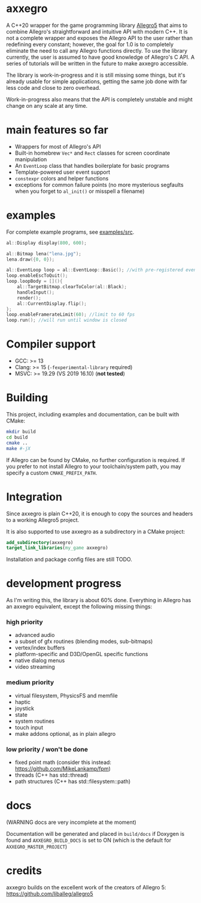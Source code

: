 # axxegro

A C++20 wrapper for the game programming library [Allegro5](https://github.com/liballeg/allegro5) 
that aims to combine Allegro's straightforward and intuitive API with modern C++. It is not a complete wrapper 
and exposes the Allegro API to the user rather than redefining every constant; however, 
the goal for 1.0 is to completely eliminate the need to call any Allegro functions directly.
To use the library currently, the user is assumed to have good knowledge of Allegro's C API.
A series of tutorials will be written in the future to make axxegro accessible.

The library is work-in-progress and it is still missing some things, but it's
already usable for simple applications, getting the same job done with far less
code and close to zero overhead.

Work-in-progress also means that the API is completely unstable and might change
on any scale at any time.

# main features so far

- Wrappers for most of Allegro's API
- Built-in homebrew `Vec*` and `Rect` classes for screen coordinate manipulation
- An `EventLoop` class that handles boilerplate for basic programs
- Template-powered user event support
- `constexpr` colors and helper functions
- exceptions for common failure points (no more mysterious segfaults 
    when you forget to `al_init()` or misspell a filename)


# examples

For complete example programs, see [examples/src](examples/src).

```c++
al::Display display(800, 600);

al::Bitmap lena("lena.jpg");
lena.draw({0, 0});
```

```c++
al::EventLoop loop = al::EventLoop::Basic(); //with pre-registered event sources
loop.enableEscToQuit();
loop.loopBody = [](){
    al::TargetBitmap.clearToColor(al::Black);
    handleInput();
    render();
    al::CurrentDisplay.flip();
};
loop.enableFramerateLimit(60); //limit to 60 fps
loop.run(); //will run until window is closed
```
# Compiler support

 - GCC: >= 13
 - Clang: >= 15 (`-fexperimental-library` required)
 - MSVC: >= 19.29 (VS 2019 16.10) (**not tested**)



# Building

This project, including examples and documentation, can be built with CMake:

```bash
mkdir build
cd build
cmake ..
make #-jX
```

If Allegro can be found by CMake, no further configuration is required.
If you prefer to not install Allegro to your toolchain/system path, you may
specify a custom `CMAKE_PREFIX_PATH`.

# Integration

Since axxegro is plain C++20, it is enough to copy the sources and headers to a working Allegro5 project.

It is also supported to use axxegro as a subdirectory in a CMake project:
```cmake
add_subdirectory(axxegro)
target_link_libraries(my_game axxegro)
```
Installation and package config files are still TODO.


# development progress

As I'm writing this, the library is about 60% done.
Everything in Allegro has an axxegro equivalent, except
the following missing things:

### high priority
 - advanced audio
 - a subset of gfx routines (blending modes, sub-bitmaps)
 - vertex/index buffers
 - platform-specific and D3D/OpenGL specific functions
 - native dialog menus
 - video streaming

### medium priority
 - virtual filesystem, PhysicsFS and memfile
 - haptic
 - joystick
 - state
 - system routines
 - touch input
 - make addons optional, as in plain allegro

### low priority / won't be done
 - fixed point math (consider this instead: https://github.com/MikeLankamp/fpm)
 - threads (C++ has std::thread)
 - path structures (C++ has std::filesystem::path)


# docs

(WARNING docs are very incomplete at the moment)

Documentation will be generated and placed in `build/docs` if Doxygen is found
and `AXXEGRO_BUILD_DOCS` is set to ON (which is the default for `AXXEGRO_MASTER_PROJECT`)

# credits

axxegro builds on the excellent work of the creators of Allegro 5: https://github.com/liballeg/allegro5
